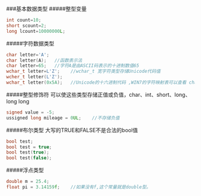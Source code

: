 ###基本数据类型
#####整型变量
```cpp
int count=10;
short scount=2;
long lcount=10000000L;
```
#####字符数据类型
```cpp
char letter='A';
char letter(A);   //函数表示法
char letter=65;   //字符A是由ASCII码表示的十进制数值65
wchar_t letter=L'Z';    //wchar_t 宽字符类型存储Unicode代码值
wcher_t letter(L'Z');
wchar_t letter(0x5A);   //Unicode的十六进制代码 ,WIN7的字符映射表可以查看 charmap
```
#####整型修饰符
可以使这些类型存储正值或负值，char、int、short、long、long long
```cpp
signed value = -5;
ussigned long mileage = 0UL;    //不存储负值
```
#####布尔类型
大写的TRUE和FALSE不是合法的bool值
```cpp
bool test;
bool test = true;
bool test(true);
bool test(false);
```
#####浮点类型
```cpp
double m = 25.4;
float pi = 3.14159f;    //如果没有f,这个常量就是double型。
```

